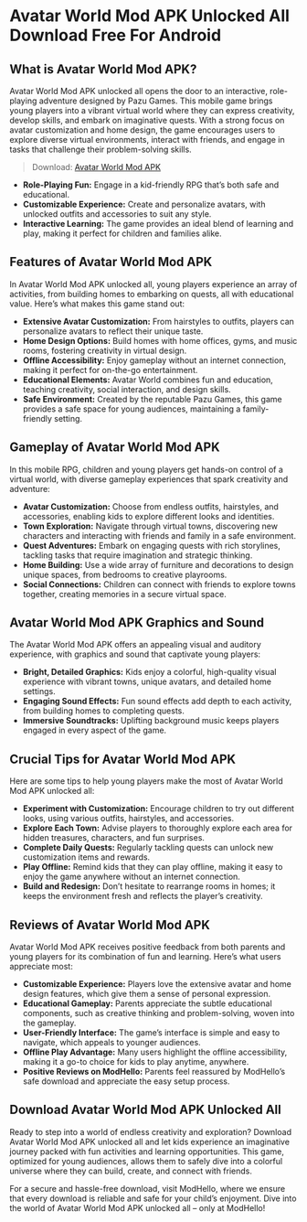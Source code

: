 # Avatar World Mod APK Unlocked All Download Free For Android

## What is Avatar World Mod APK?

Avatar World Mod APK unlocked all opens the door to an interactive, role-playing adventure designed by Pazu Games. This mobile game brings young players into a vibrant virtual world where they can express creativity, develop skills, and embark on imaginative quests. With a strong focus on avatar customization and home design, the game encourages users to explore diverse virtual environments, interact with friends, and engage in tasks that challenge their problem-solving skills. 

>Download: [Avatar World Mod APK](https://modhello.com/avatar-world/)

- **Role-Playing Fun:** Engage in a kid-friendly RPG that’s both safe and educational.
- **Customizable Experience:** Create and personalize avatars, with unlocked outfits and accessories to suit any style.
- **Interactive Learning:** The game provides an ideal blend of learning and play, making it perfect for children and families alike.

## Features of Avatar World Mod APK

In Avatar World Mod APK unlocked all, young players experience an array of activities, from building homes to embarking on quests, all with educational value. Here’s what makes this game stand out:

- **Extensive Avatar Customization:** From hairstyles to outfits, players can personalize avatars to reflect their unique taste.
- **Home Design Options:** Build homes with home offices, gyms, and music rooms, fostering creativity in virtual design.
- **Offline Accessibility:** Enjoy gameplay without an internet connection, making it perfect for on-the-go entertainment.
- **Educational Elements:** Avatar World combines fun and education, teaching creativity, social interaction, and design skills.
- **Safe Environment:** Created by the reputable Pazu Games, this game provides a safe space for young audiences, maintaining a family-friendly setting.

## Gameplay of Avatar World Mod APK

In this mobile RPG, children and young players get hands-on control of a virtual world, with diverse gameplay experiences that spark creativity and adventure:

- **Avatar Customization:** Choose from endless outfits, hairstyles, and accessories, enabling kids to explore different looks and identities.
- **Town Exploration:** Navigate through virtual towns, discovering new characters and interacting with friends and family in a safe environment.
- **Quest Adventures:** Embark on engaging quests with rich storylines, tackling tasks that require imagination and strategic thinking.
- **Home Building:** Use a wide array of furniture and decorations to design unique spaces, from bedrooms to creative playrooms.
- **Social Connections:** Children can connect with friends to explore towns together, creating memories in a secure virtual space.

## Avatar World Mod APK Graphics and Sound

The Avatar World Mod APK offers an appealing visual and auditory experience, with graphics and sound that captivate young players:

- **Bright, Detailed Graphics:** Kids enjoy a colorful, high-quality visual experience with vibrant towns, unique avatars, and detailed home settings.
- **Engaging Sound Effects:** Fun sound effects add depth to each activity, from building homes to completing quests.
- **Immersive Soundtracks:** Uplifting background music keeps players engaged in every aspect of the game.

## Crucial Tips for Avatar World Mod APK

Here are some tips to help young players make the most of Avatar World Mod APK unlocked all:

- **Experiment with Customization:** Encourage children to try out different looks, using various outfits, hairstyles, and accessories.
- **Explore Each Town:** Advise players to thoroughly explore each area for hidden treasures, characters, and fun surprises.
- **Complete Daily Quests:** Regularly tackling quests can unlock new customization items and rewards.
- **Play Offline:** Remind kids that they can play offline, making it easy to enjoy the game anywhere without an internet connection.
- **Build and Redesign:** Don’t hesitate to rearrange rooms in homes; it keeps the environment fresh and reflects the player’s creativity.

## Reviews of Avatar World Mod APK

Avatar World Mod APK receives positive feedback from both parents and young players for its combination of fun and learning. Here’s what users appreciate most:

- **Customizable Experience:** Players love the extensive avatar and home design features, which give them a sense of personal expression.
- **Educational Gameplay:** Parents appreciate the subtle educational components, such as creative thinking and problem-solving, woven into the gameplay.
- **User-Friendly Interface:** The game’s interface is simple and easy to navigate, which appeals to younger audiences.
- **Offline Play Advantage:** Many users highlight the offline accessibility, making it a go-to choice for kids to play anytime, anywhere.
- **Positive Reviews on ModHello:** Parents feel reassured by ModHello’s safe download and appreciate the easy setup process.

## Download Avatar World Mod APK Unlocked All

Ready to step into a world of endless creativity and exploration? Download Avatar World Mod APK unlocked all and let kids experience an imaginative journey packed with fun activities and learning opportunities. This game, optimized for young audiences, allows them to safely dive into a colorful universe where they can build, create, and connect with friends.

For a secure and hassle-free download, visit ModHello, where we ensure that every download is reliable and safe for your child’s enjoyment. Dive into the world of Avatar World Mod APK unlocked all – only at ModHello!

